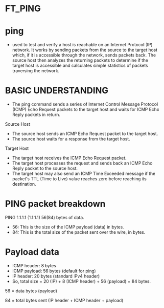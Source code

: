 # FT_PING

# ping
- used to test and verify a host is reachable on an Internet Protocol (IP) network. It works by sending packets from the source to the target host which, if it is accessible through the network, sends packets back. The source host then analyzes the returning packets to determine if the target host is accessible and calculates simple statistics of packets traversing the network.


# BASIC UNDERSTANDING
- The ping command sends a series of Internet Control Message Protocol (ICMP) Echo Request packets to the target host and waits for ICMP Echo Reply packets in return.

Source Host
- The source host sends an ICMP Echo Request packet to the target host.
- The source host waits for a response from the target host.

Target Host
- The target host receives the ICMP Echo Request packet.
- The target host processes the request and sends back an ICMP Echo Reply packet to the source host.
- The target host may also send an ICMP Time Exceeded message if the packet's TTL (Time to Live) value reaches zero before reaching its destination.

# PING packet breakdown
PING 1.1.1.1 (1.1.1.1) 56(84) bytes of data.
- 56: This is the size of the ICMP payload (data) in bytes.
- 84: This is the total size of the packet sent over the wire, in bytes.

# Payload data
- ICMP header: 8 bytes
- ICMP payload: 56 bytes (default for ping)
- IP header: 20 bytes (standard IPv4 header)
- So, total size = 20 (IP) + 8 (ICMP header) + 56 (payload) = 84 bytes.

56 = data bytes (payload)

84 = total bytes sent (IP header + ICMP header + payload)